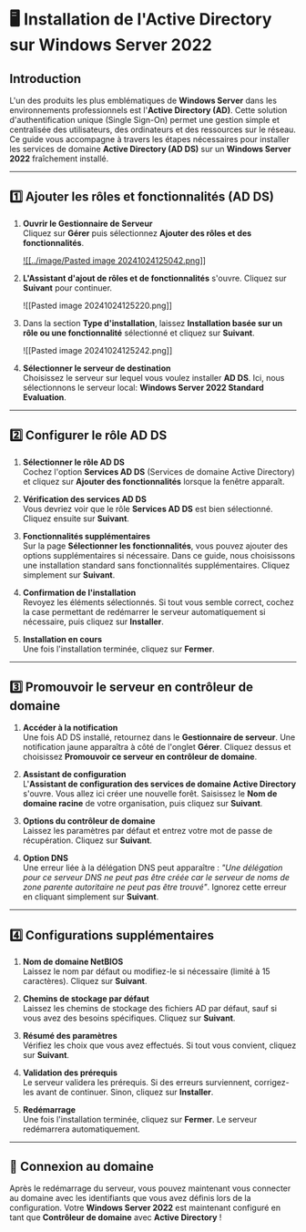 # 🖥️ Installation de l'Active Directory sur Windows Server 2022

## Introduction

L'un des produits les plus emblématiques de **Windows Server** dans les environnements professionnels est l'**Active Directory (AD)**. Cette solution d'authentification unique (Single Sign-On) permet une gestion simple et centralisée des utilisateurs, des ordinateurs et des ressources sur le réseau. Ce guide vous accompagne à travers les étapes nécessaires pour installer les services de domaine **Active Directory (AD DS)** sur un **Windows Server 2022** fraîchement installé.

---

## 1️⃣ Ajouter les rôles et fonctionnalités (AD DS)

1. **Ouvrir le Gestionnaire de Serveur**  
    Cliquez sur **Gérer** puis sélectionnez **Ajouter des rôles et des fonctionnalités**.
    
    [![[../image/Pasted image 20241024125042.png]]](https://github.com/CiscoDerm/E-Corp/blob/Doc_ActiveDirectory_Install/Doc_ActiveDirectory/image/Pasted%20image%2020241024125042.png?raw=true)
    
2. **L'Assistant d'ajout de rôles et de fonctionnalités** s'ouvre. Cliquez sur **Suivant** pour continuer.
    
    ![[Pasted image 20241024125220.png]]
    
3. Dans la section **Type d'installation**, laissez **Installation basée sur un rôle ou une fonctionnalité** sélectionné et cliquez sur **Suivant**.
    
    ![[Pasted image 20241024125242.png]]
    
4. **Sélectionner le serveur de destination**  
    Choisissez le serveur sur lequel vous voulez installer **AD DS**. Ici, nous sélectionnons le serveur local: **Windows Server 2022 Standard Evaluation**.
    

---

## 2️⃣ Configurer le rôle AD DS

1. **Sélectionner le rôle AD DS**  
    Cochez l'option **Services AD DS** (Services de domaine Active Directory) et cliquez sur **Ajouter des fonctionnalités** lorsque la fenêtre apparaît.
    
2. **Vérification des services AD DS**  
    Vous devriez voir que le rôle **Services AD DS** est bien sélectionné. Cliquez ensuite sur **Suivant**.
    
3. **Fonctionnalités supplémentaires**  
    Sur la page **Sélectionner les fonctionnalités**, vous pouvez ajouter des options supplémentaires si nécessaire. Dans ce guide, nous choisissons une installation standard sans fonctionnalités supplémentaires. Cliquez simplement sur **Suivant**.
    
4. **Confirmation de l'installation**  
    Revoyez les éléments sélectionnés. Si tout vous semble correct, cochez la case permettant de redémarrer le serveur automatiquement si nécessaire, puis cliquez sur **Installer**.
    
5. **Installation en cours**  
    Une fois l'installation terminée, cliquez sur **Fermer**.
    

---

## 3️⃣ Promouvoir le serveur en contrôleur de domaine

1. **Accéder à la notification**  
    Une fois AD DS installé, retournez dans le **Gestionnaire de serveur**. Une notification jaune apparaîtra à côté de l'onglet **Gérer**. Cliquez dessus et choisissez **Promouvoir ce serveur en contrôleur de domaine**.
    
2. **Assistant de configuration**  
    L'**Assistant de configuration des services de domaine Active Directory** s'ouvre. Vous allez ici créer une nouvelle forêt. Saisissez le **Nom de domaine racine** de votre organisation, puis cliquez sur **Suivant**.
    
3. **Options du contrôleur de domaine**  
    Laissez les paramètres par défaut et entrez votre mot de passe de récupération. Cliquez sur **Suivant**.
    
4. **Option DNS**  
    Une erreur liée à la délégation DNS peut apparaître : _"Une délégation pour ce serveur DNS ne peut pas être créée car le serveur de noms de zone parente autoritaire ne peut pas être trouvé"_. Ignorez cette erreur en cliquant simplement sur **Suivant**.
    

---

## 4️⃣ Configurations supplémentaires

1. **Nom de domaine NetBIOS**  
    Laissez le nom par défaut ou modifiez-le si nécessaire (limité à 15 caractères). Cliquez sur **Suivant**.
    
2. **Chemins de stockage par défaut**  
    Laissez les chemins de stockage des fichiers AD par défaut, sauf si vous avez des besoins spécifiques. Cliquez sur **Suivant**.
    
3. **Résumé des paramètres**  
    Vérifiez les choix que vous avez effectués. Si tout vous convient, cliquez sur **Suivant**.
    
4. **Validation des prérequis**  
    Le serveur validera les prérequis. Si des erreurs surviennent, corrigez-les avant de continuer. Sinon, cliquez sur **Installer**.
    
5. **Redémarrage**  
    Une fois l'installation terminée, cliquez sur **Fermer**. Le serveur redémarrera automatiquement.
    

---

## 🎉 Connexion au domaine

Après le redémarrage du serveur, vous pouvez maintenant vous connecter au domaine avec les identifiants que vous avez définis lors de la configuration. Votre **Windows Server 2022** est maintenant configuré en tant que **Contrôleur de domaine** avec **Active Directory** !

